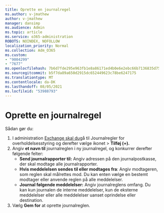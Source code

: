 ```yaml
---
title: Oprette en journalregel
ms.author: v-jmathew
author: v-jmathew
manager: dansimp
ms.audience: Admin
ms.topic: article
ms.service: o365-administration
ROBOTS: NOINDEX, NOFOLLOW
localization_priority: Normal
ms.collection: Adm_O365
ms.custom:
- "9004299"
- "7677"
ms.openlocfilehash: 7b6d7fde295e963fb1e8a86171ed4b0e6e2ebc66b7136835d75f5f8c1b19f9de
ms.sourcegitcommit: b5f7da89a650d2915dc652449623c78be6247175
ms.translationtype: MT
ms.contentlocale: da-DK
ms.lasthandoff: 08/05/2021
ms.locfileid: "53988793"
---
```

# <a name="create-a-journal-rule"></a>Oprette en journalregel

Sådan gør du:

1. I administration [Exchange skal du](https://go.microsoft.com/fwlink/p/?linkid=2059104)gå til Journalregler for overholdelsesstyring og derefter vælge ikonet  >   **Tilføj (+).**
2. Angiv **et navn til** journalreglen i ny journalregel, og konkurrer derefter følgende felter:  
    - **Send journalrapporter til:** Angiv adressen på den journalpostkasse, der skal modtage alle journalrapporter.  
    - **Hvis meddelelsen sendes til eller modtages fra**: Angiv modtageren, som reglen skal målrettes mod. Du kan enten vælge en bestemt modtager eller anvende reglen på alle meddelelser.  
    - **Journal følgende meddelelser:** Angiv journalreglens omfang. Du kan kun journalen de interne meddelelser, kun de eksterne meddelelser eller alle meddelelser uanset oprindelse eller destination.
3. Vælg **Gem for** at oprette journalreglen.
